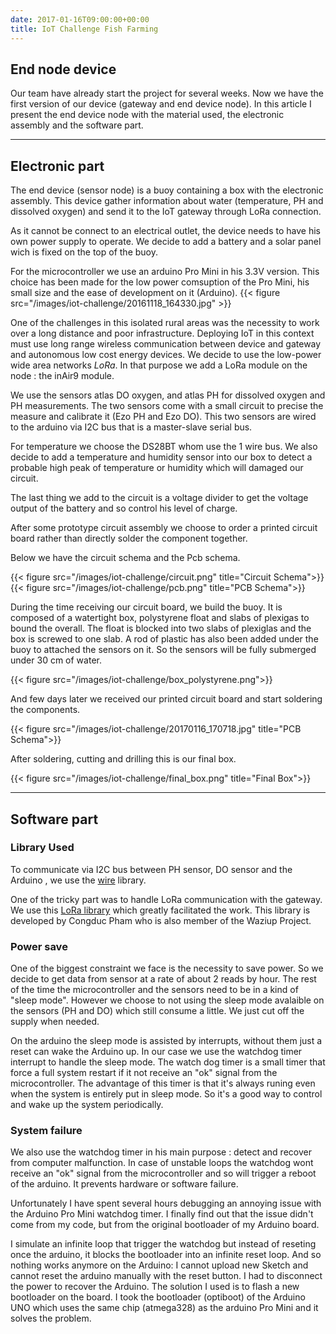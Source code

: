 ```yaml
---
date: 2017-01-16T09:00:00+00:00
title: IoT Challenge Fish Farming
---
```


## End node device

Our team have already start the project for several weeks.
 Now we have the first version of our device (gateway and end device node). In this article I present the end device node with the material used, the electronic assembly and the software part.
 
 * * *

## Electronic part

The end device (sensor node) is a buoy containing a box with the electronic assembly.
This device gather information about water (temperature, PH and dissolved oxygen) and send it to the IoT gateway through LoRa connection.

As it cannot be connect to an electrical outlet, the device needs to have his own power supply to operate. 
We decide to add a battery and a solar panel wich is fixed on the top of the buoy.


For the microcontroller we use an arduino Pro Mini in his 3.3V version. This choice has been made for the low power comsuption of the Pro Mini, his small size and the ease of development on it (Arduino).
{{< figure src="/images/iot-challenge/20161118_164330.jpg" >}}

One of the challenges in this isolated rural areas was the necessity to work over a long distance and poor infrastructure. Deploying IoT in this context must use long range wireless communication between device and gateway
and autonomous low cost energy devices. We decide to use the low-power wide area networks *LoRa*. In that purpose we add a LoRa module on the node : the inAir9 module.

We use the sensors atlas DO oxygen, and atlas PH for dissolved oxygen and PH measurements. The two sensors come with a small circuit to precise the measure and calibrate it (Ezo PH and Ezo DO).
This two sensors are wired to the arduino via I2C bus that is a master-slave serial bus. 

For temperature we choose the DS28BT whom use the 1 wire bus. We also decide to add a temperature and humidity sensor into our box to detect a probable high peak of temperature or humidity which will damaged our circuit. 


The last thing we add to the circuit is a voltage divider to get the voltage output of the battery and so control his level of charge.

After some prototype circuit assembly we choose to order a printed circuit board rather than directly solder the component together.

Below we have the circuit schema and the Pcb schema.

{{< figure src="/images/iot-challenge/circuit.png" title="Circuit Schema">}}
{{< figure src="/images/iot-challenge/pcb.png" title="PCB Schema">}}

During the time receiving our circuit board, we build the buoy. It is composed of a watertight box, polystyrene float and slabs of plexigas to bound the overall.
The float is blocked into two slabs of plexiglas and the box is screwed to one slab.
A rod of plastic has also been added under the buoy to attached the sensors on it. So the sensors will be fully submerged under 30 cm of water.

{{< figure src="/images/iot-challenge/box_polystyrene.png">}}

And few days later we received our printed circuit board and start soldering the components.

{{< figure src="/images/iot-challenge/20170116_170718.jpg" title="PCB Schema">}}

After soldering, cutting and drilling this is our final box.

{{< figure src="/images/iot-challenge/final_box.png" title="Final Box">}}

 * * *

## Software part

### Library Used

To communicate via I2C bus between PH sensor, DO sensor and the Arduino , we use the [wire](https://www.arduino.cc/en/Reference/Wire) library.

One of the tricky part was to handle LoRa communication with the gateway. We use this [LoRa library](https://github.com/CongducPham/LowCostLoRaGw) which greatly facilitated the work. This library is developed by Congduc Pham who is also member of the Waziup Project.


### Power save
One of the biggest constraint we face is the necessity to save power.
So we decide to get data from sensor at a rate of about 2 reads by hour. The rest of the time the microcontroller and the sensors need to be in a kind of "sleep mode". However we choose to not using the sleep mode avalaible on the sensors (PH and DO) which still consume a little.
 We just cut off the supply when needed.
 
On the arduino the sleep mode is assisted by interrupts, without them just a reset can wake the Arduino up. 
In our case we use the watchdog timer interrupt to handle the sleep mode.
The watch dog timer is a small timer that force a full system restart if it not receive an "ok" signal from the microcontroller. The advantage of this timer is
that it's always runing even when the system is entirely put in sleep mode. So it's a good way to control and wake up the system periodically.

### System failure
We also use the watchdog timer in his main purpose : detect and recover from computer malfunction. In case of unstable loops the watchdog wont receive an "ok" signal from the microcontroller
and so will trigger a reboot of the arduino. It prevents hardware or software failure.

Unfortunately I have spent several hours debugging an annoying issue with the Arduino Pro Mini watchdog timer. I finally find out that the issue didn't come from my code, but from the original bootloader
of my Arduino board. 

I simulate an infinite loop that trigger the watchdog but instead of reseting once the arduino, it blocks the bootloader into an infinite reset loop. 
And so nothing works anymore on the Arduino:
I cannot upload new Sketch and cannot reset the arduino manually with the reset button. I had to disconnect the power to recover the Arduino.
The solution I used is to flash a new bootloader on the board. I took the bootloader (optiboot) of the Arduino UNO which uses the same chip (atmega328) as the arduino Pro Mini and it solves the problem.



